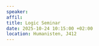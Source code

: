 ```yaml
---
speaker: 
affil: 
title: Logic Seminar
date: 2025-10-24 10:15:00 +02:00
location: Humanisten, J412
---
```


